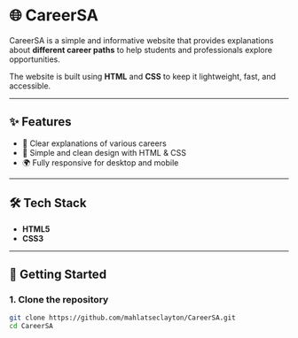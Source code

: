 # 🌐 CareerSA  

CareerSA is a simple and informative website that provides explanations about **different career paths** to help students and professionals explore opportunities.  

The website is built using **HTML** and **CSS** to keep it lightweight, fast, and accessible.  

---

## ✨ Features  
- 📖 Clear explanations of various careers  
- 🎨 Simple and clean design with HTML & CSS  
- 🌍 Fully responsive for desktop and mobile  

---

## 🛠️ Tech Stack  
- **HTML5**  
- **CSS3**  

---

## 🚀 Getting Started  

### 1. Clone the repository  
```bash
git clone https://github.com/mahlatseclayton/CareerSA.git
cd CareerSA

